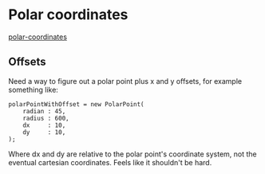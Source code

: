 Polar coordinates
=================



[polar-coordinates](../[library]/polar-coordinates.js)



Offsets
-------

Need a way to figure out a polar point plus x and y offsets, for example something like:


	polarPointWithOffset = new PolarPoint(
		radian : 45,
		radius : 600,
		dx     : 10,
		dy     : 10,
	);


Where dx and dy are relative to the polar point's coordinate system, not the eventual cartesian coordinates.
Feels like it shouldn't be hard.


